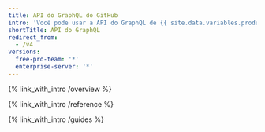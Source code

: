 ```yaml
---
title: API do GraphQL do GitHub
intro: 'Você pode usar a API do GraphQL de {{ site.data.variables.product.prodname_dotcom }} para criar consultas precisas e flexíveis para os dados que você precisa integrar ao {{ site.data.variables.product.prodname_dotcom }}.'
shortTitle: API do GraphQL
redirect_from:
  - /v4
versions:
  free-pro-team: '*'
  enterprise-server: '*'
---
```


{% link_with_intro /overview %}

{% link_with_intro /reference %}

{% link_with_intro /guides %}
